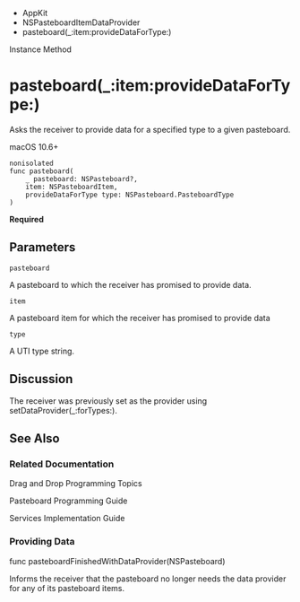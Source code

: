 

- AppKit
- NSPasteboardItemDataProvider
-  pasteboard(\_:item:provideDataForType:) 

Instance Method

# pasteboard(\_:item:provideDataForType:)

Asks the receiver to provide data for a specified type to a given pasteboard.

macOS 10.6+

``` source
nonisolated
func pasteboard(
    _ pasteboard: NSPasteboard?,
    item: NSPasteboardItem,
    provideDataForType type: NSPasteboard.PasteboardType
)
```

**Required**

## Parameters 

`pasteboard`  

A pasteboard to which the receiver has promised to provide data.

`item`  

A pasteboard item for which the receiver has promised to provide data

`type`  

A UTI type string.

## Discussion

The receiver was previously set as the provider using setDataProvider(_:forTypes:).

## See Also

### Related Documentation

Drag and Drop Programming Topics

Pasteboard Programming Guide

Services Implementation Guide

### Providing Data

func pasteboardFinishedWithDataProvider(NSPasteboard)

Informs the receiver that the pasteboard no longer needs the data provider for any of its pasteboard items.

